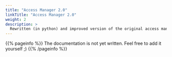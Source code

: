 ```yaml
---
title: "Access Manager 2.0"
linkTitle: "Access Manager 2.0"
weight: 2
description: >
  Rewritten (in python) and improved version of the original access manager.
---
```


{{% pageinfo %}}
The documentation is not yet written. Feel free to add it yourself ;)
{{% /pageinfo %}}
